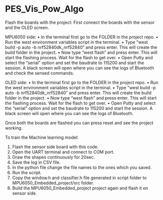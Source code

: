 # PES_Vis_Pow_Algo

Flash the boards with the project:
First connect the boards with the sensor and the OLED screen.

MPU6050 side:
•	In the terminal first go to the FOLDER in the project repo.
•	Run the west environment variables script in the terminal.
•	Type "west build -p auto -b nrf52840dk_nrf52840” and press enter. This will create the build folder in the project.
•	Now type “west flash” and press enter. This will start the flashing process. Wait for the flash to get over.
•	Open Putty and select the “serial” option and set the baudrate to 115200 and start the session. A black screen will open where you can see the logs of Bluetooth and check the sensed commands.

OLED side:
•	In the terminal first go to the FOLDER in the project repo.
•	Run the west environment variables script in the terminal.
•	Type "west build -p auto -b nrf52840dk_nrf52840” and press enter. This will create the build folder in the project.
•	Now type “west flash” and press enter. This will start the flashing process. Wait for the flash to get over.
•	Open Putty and select the “serial” option and set the baudrate to 115200 and start the session. A black screen will open where you can see the logs of Bluetooth.

Once both the boards are flashed you can press reset and see the project working.


To train the Machine learning model:
1.	Flash the sensor side board with this  code.
2.	Open the UART terminal and connect to COM port.
3.	Draw the shapes continuously for 20sec.
4.	Save the log in CSV file.
5.	In the python file change the file names to the ones which you saved.
6.	Run the script.
7.	Copy the window.h and classifier.h file generated in script folder to MPU6050_Embedded_project/src folder.
8.	Build the MPU6050_Embedded_project project again and flash it on sensor side.
